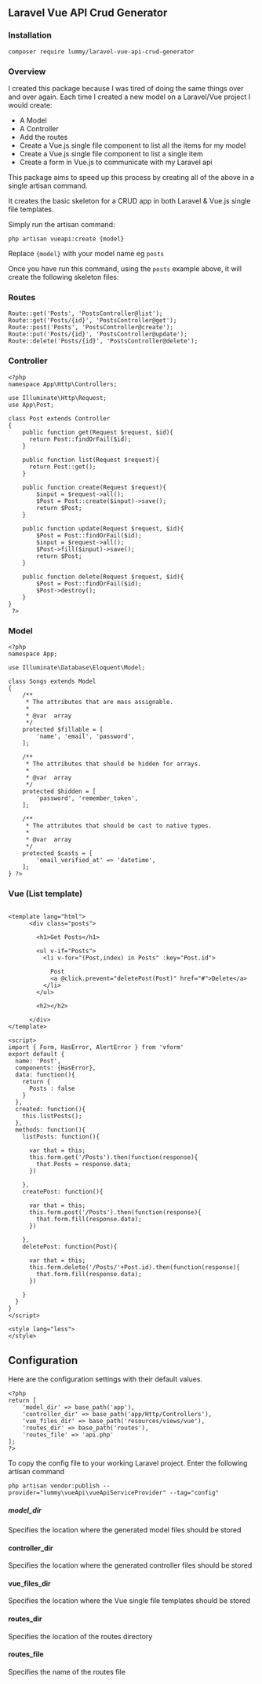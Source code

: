 ## Laravel Vue API Crud Generator

### Installation
`composer require lummy/laravel-vue-api-crud-generator`

### Overview
I created this package because I was tired of doing the same things over and over again. Each time I created a new model on a Laravel/Vue project I would create:

- A Model
- A Controller
- Add the routes 
- Create a Vue.js single file component to list all the items for my model 
- Create a Vue.js single file component to list a single item
- Create a form in Vue.js to communicate with my Laravel api

This package aims to speed up this process by creating all of the above in a single artisan command.

It creates the basic skeleton for a CRUD app in both Laravel & Vue.js single file templates.

Simply run the artisan command:

`php artisan vueapi:create {model}`

Replace `{model}` with your model name eg `posts`

Once you have run this command, using the `posts` example above, it will create the following skeleton files:

### Routes 

```
Route::get('Posts', 'PostsController@list');
Route::get('Posts/{id}', 'PostsController@get');
Route::post('Posts', 'PostsController@create');
Route::put('Posts/{id}', 'PostsController@update');
Route::delete('Posts/{id}', 'PostsController@delete');

```

### Controller
```
<?php 
namespace App\Http\Controllers;

use Illuminate\Http\Request;
use App\Post;

class Post extends Controller
{
    public function get(Request $request, $id){
      return Post::findOrFail($id);
    }
    
    public function list(Request $request){
      return Post::get();
    }
    
    public function create(Request $request){
        $input = $request->all();
        $Post = Post::create($input)->save();
        return $Post;
    }
    
    public function update(Request $request, $id){
        $Post = Post::findOrFail($id);
        $input = $request->all();
        $Post->fill($input)->save();
        return $Post;
    }
    
    public function delete(Request $request, $id){
        $Post = Post::findOrFail($id);
        $Post->destroy();
    }
}
 ?>

```
### Model 

```
<?php 
namespace App;

use Illuminate\Database\Eloquent\Model;

class Songs extends Model
{
    /**
     * The attributes that are mass assignable.
     *
     * @var  array
     */
    protected $fillable = [
        'name', 'email', 'password',
    ];

    /**
     * The attributes that should be hidden for arrays.
     *
     * @var  array
     */
    protected $hidden = [
        'password', 'remember_token',
    ];

    /**
     * The attributes that should be cast to native types.
     *
     * @var  array
     */
    protected $casts = [
        'email_verified_at' => 'datetime',
    ];
} ?>

```

### Vue (List template)

```

<template lang="html">
      <div class="posts">
        
        <h1>Get Posts</h1>
        
        <ul v-if="Posts">
          <li v-for="(Post,index) in Posts" :key="Post.id">
            
            Post
            <a @click.prevent="deletePost(Post)" href="#">Delete</a>
          </li>
        </ul>
        
        <h2></h2>
        
      </div>
</template>

<script>
import { Form, HasError, AlertError } from 'vform'
export default {
  name: 'Post',
  components: {HasError},
  data: function(){
    return {
      Posts : false
    }
  },
  created: function(){
    this.listPosts();
  },
  methods: function(){
    listPosts: function(){
      
      var that = this;
      this.form.get('/Posts').then(function(response){
        that.Posts = response.data;
      })
      
    },
    createPost: function(){
      
      var that = this;
      this.form.post('/Posts').then(function(response){
        that.form.fill(response.data);
      })
      
    },
    deletePost: function(Post){
      
      var that = this;
      this.form.delete('/Posts/'+Post.id).then(function(response){
        that.form.fill(response.data);
      })
      
    }
  }
}
</script>

<style lang="less">
</style>

```

## Configuration

Here are the configuration settings with their default values.

```
<?php 
return [
    'model_dir' => base_path('app'),
    'controller_dir' => base_path('app/Http/Controllers'),
    'vue_files_dir' => base_path('resources/views/vue'),
    'routes_dir' => base_path('routes'),
    'routes_file' => 'api.php'
];
?>
```
To copy the config file to your working Laravel project. Enter the following artisan command

`php artisan vendor:publish --provider="lummy\vueApi\vueApiServiceProvider" --tag="config"`

##### model_dir
Specifies the location where the generated model files should be stored

#### controller_dir

Specifies the location where the generated controller files should be stored

#### vue_files_dir

Specifies the location where the Vue single file templates should be stored

#### routes_dir
Specifies the location of the routes directory

#### routes_file
Specifies the name of the routes file



